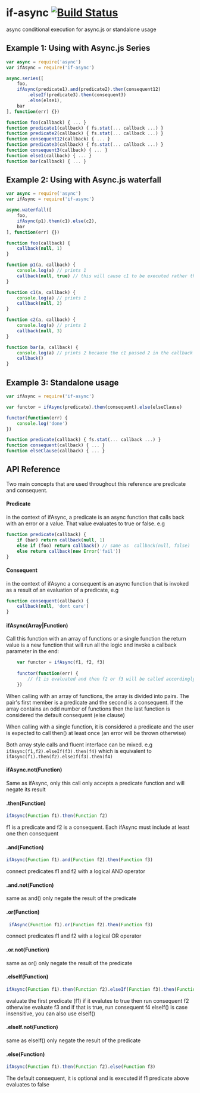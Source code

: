 # if-async [![Build Status](https://secure.travis-ci.org/ironsource/node-if-async.png?branch=master)](http://travis-ci.org/ironsource/node-if-async)

async conditional execution for async.js or standalone usage

## Example 1: Using with Async.js Series

```javascript
var async = require('async')
var ifAsync = require('if-async')

async.series([
    foo,
    ifAsync(predicate1).and(predicate2).then(consequent12)
        .elseIf(predicate3).then(consequent3)
        .else(else1),
    bar
], function(err) {})

function foo(callback) { ... }
function predicate1(callback) { fs.stat(... callback ...) }
function predicate2(callback) { fs.stat(... callback ...) }
function consequent12(callback) { ... }
function predicate3(callback) { fs.stat(... callback ...) }
function consequent3(callback) { ... }
function else1(callback) { ... }
function bar(callback) { ... }
```

## Example 2: Using with Async.js waterfall
```javascript
var async = require('async')
var ifAsync = require('if-async')

async.waterfall([
    foo,
    ifAsync(p1).then(c1).else(c2),
    bar
], function(err) {})

function foo(callback) {
    callback(null, 1)
}

function p1(a, callback) {
    console.log(a) // prints 1
    callback(null, true) // this will cause c1 to be executed rather than c2
}

function c1(a, callback) {
    console.log(a) // prints 1
    callback(null, 2)
}

function c2(a, callback) {
    console.log(a) // prints 1
    callback(null, 3)
}

function bar(a, callback) {
    console.log(a) // prints 2 because the c1 passed 2 in the callback
    callback()
}
```

## Example 3: Standalone usage

```javascript
var ifAsync = require('if-async')

var functor = ifAsync(predicate).then(consequent).else(elseClause)

functor(function(err) {
    console.log('done')
})

function predicate(callback) { fs.stat(... callback ...) }
function consequent(callback) { ... }
function elseClause(callback) { ... }
```


## API Reference
Two main concepts that are used throughout this reference are predicate and consequent.

#### Predicate
in the context of ifAsync, a predicate is an async function that calls back with an error or a value. That value evaluates to true or false. e.g
```javascript
function predicate(callback) {
    if (bar) return callback(null, 1)
    else if (foo) return callback() // same as  callback(null, false)
    else return callback(new Error('fail'))
}
```

#### Consequent
in the context of ifAsync a consequent is an async function that is invoked as a result of an evaluation of a predicate, e.g
```javascript
function consequent(callback) {
    callback(null, 'dont care')    
}
```

#### ifAsync(Array|Function)
Call this function with an array of functions or a single function the return value is a new function that will run all the logic and invoke a callback parameter in the end:

```javascript
    var functor = ifAsync(f1, f2, f3)
    
    functor(function(err) {
        // f1 is evaluated and then f2 or f3 will be called accordingly, then this callback is called
    })
```

When calling with an array of functions, the array is divided into pairs. The pair's first member is a predicate and the second is a consequent. If the array contains an odd number of functions then the last function is considered the default consequent (else clause)

When calling with a single function, it is considered a predicate and the user is expected to call then() at least once (an error will be thrown otherwise)

Both array style calls and fluent interface can be mixed. e.g ```ifAsync(f1,f2).elseIf(f3).then(f4)``` which is equivalent to ```ifAsync(f1).then(f2).elseIf(f3).then(f4)```

#### ifAsync.not(Function)
Same as ifAsync, only this call only accepts a predicate function and will negate its result

#### .then(Function) 
```javascript
ifAsync(Function f1).then(Function f2)
```
f1 is a predicate and f2 is a consequent. Each ifAsync must include at least one then consequent

#### .and(Function) 
```javascript
ifAsync(Function f1).and(Function f2).then(Function f3)
```
connect predicates f1 and f2 with a logical AND operator

#### .and.not(Function)
same as and() only negate the result of the predicate

#### .or(Function)
```javascript
 ifAsync(Function f1).or(Function f2).then(Function f3)
```
connect predicates f1 and f2 with a logical OR operator

#### .or.not(Function)
same as or() only negate the result of the predicate

#### .elseIf(Function)
```javascript
ifAsync(Function f1).then(Function f2).elseIf(Function f3).then(Function f4)
```
evaluate the first predicate (f1) if it evalutes to true then run consequent f2 otherwise evaluate f3 and if that is true, run consequent f4
elseIf() is case insensitive, you can also use elseif() 

#### .elseIf.not(Function)
same as elseIf() only negate the result of the predicate

#### .else(Function)
```javascript
ifAsync(Function f1).then(Function f2).else(Function f3)
```
The default consequent, it is optional and is executed if f1 predicate above evaluates to false
